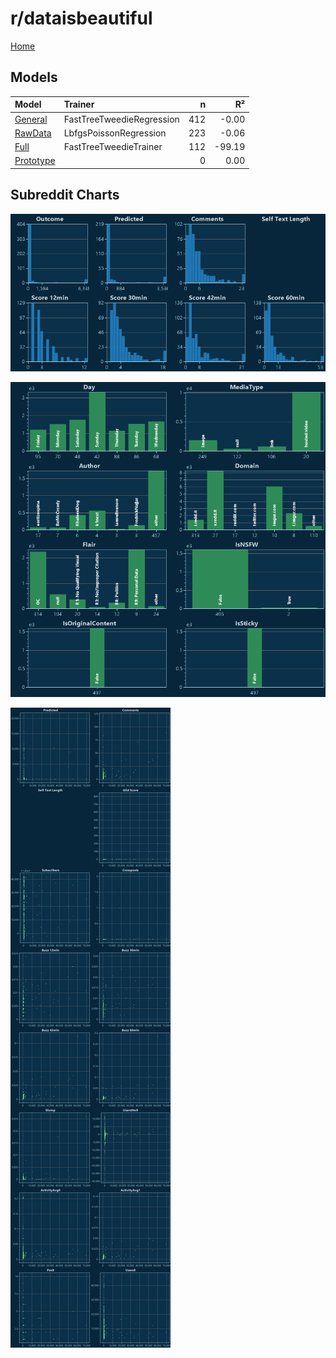 # r/dataisbeautiful

[Home](../index.md)

## Models

|Model|Trainer|n|R²|
|:---|:---|---:|---:|
|[General](models/hunch_dataisbeautiful_General.md)|FastTreeTweedieRegression|412|-0.00|
|[RawData](models/hunch_dataisbeautiful_RawData.md)|LbfgsPoissonRegression|223|-0.06|
|[Full](models/hunch_dataisbeautiful_Full.md)|FastTreeTweedieTrainer|112|-99.19|
|[Prototype](models/hunch_dataisbeautiful_Prototype.md)||0|0.00|

## Subreddit Charts

![r/dataisbeautiful Distributions](../images/hunch_dataisbeautiful_Distributions.png "r/dataisbeautiful Distributions")

![r/dataisbeautiful Categorical](../images/hunch_dataisbeautiful_Catagorical.png "r/dataisbeautiful Categorical")

![r/dataisbeautiful Correlation](../images/hunch_dataisbeautiful_Correlations.png "r/dataisbeautiful Correlation")

